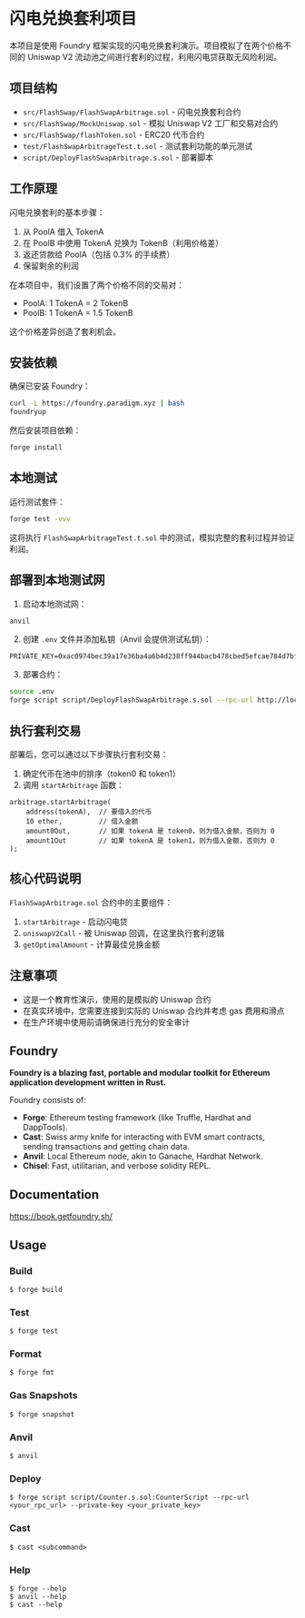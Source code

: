# 闪电兑换套利项目

本项目是使用 Foundry 框架实现的闪电兑换套利演示。项目模拟了在两个价格不同的 Uniswap V2 流动池之间进行套利的过程，利用闪电贷获取无风险利润。

## 项目结构

- `src/FlashSwap/FlashSwapArbitrage.sol` - 闪电兑换套利合约
- `src/FlashSwap/MockUniswap.sol` - 模拟 Uniswap V2 工厂和交易对合约
- `src/FlashSwap/flashToken.sol` - ERC20 代币合约
- `test/FlashSwapArbitrageTest.t.sol` - 测试套利功能的单元测试
- `script/DeployFlashSwapArbitrage.s.sol` - 部署脚本

## 工作原理

闪电兑换套利的基本步骤：

1. 从 PoolA 借入 TokenA
2. 在 PoolB 中使用 TokenA 兑换为 TokenB（利用价格差）
3. 返还贷款给 PoolA（包括 0.3% 的手续费）
4. 保留剩余的利润

在本项目中，我们设置了两个价格不同的交易对：
- PoolA: 1 TokenA = 2 TokenB
- PoolB: 1 TokenA = 1.5 TokenB

这个价格差异创造了套利机会。

## 安装依赖

确保已安装 Foundry：

```bash
curl -L https://foundry.paradigm.xyz | bash
foundryup
```

然后安装项目依赖：

```bash
forge install
```

## 本地测试

运行测试套件：

```bash
forge test -vvv
```

这将执行 `FlashSwapArbitrageTest.t.sol` 中的测试，模拟完整的套利过程并验证利润。

## 部署到本地测试网

1. 启动本地测试网：

```bash
anvil
```

2. 创建 `.env` 文件并添加私钥（Anvil 会提供测试私钥）：

```
PRIVATE_KEY=0xac0974bec39a17e36ba4a6b4d238ff944bacb478cbed5efcae784d7bf4f2ff80
```

3. 部署合约：

```bash
source .env
forge script script/DeployFlashSwapArbitrage.s.sol --rpc-url http://localhost:8545 --broadcast -vvv
```

## 执行套利交易

部署后，您可以通过以下步骤执行套利交易：

1. 确定代币在池中的排序（token0 和 token1）
2. 调用 `startArbitrage` 函数：

```solidity
arbitrage.startArbitrage(
    address(tokenA),  // 要借入的代币
    10 ether,         // 借入金额
    amount0Out,       // 如果 tokenA 是 token0，则为借入金额，否则为 0
    amount1Out        // 如果 tokenA 是 token1，则为借入金额，否则为 0
);
```

## 核心代码说明

`FlashSwapArbitrage.sol` 合约中的主要组件：

1. `startArbitrage` - 启动闪电贷
2. `uniswapV2Call` - 被 Uniswap 回调，在这里执行套利逻辑
3. `getOptimalAmount` - 计算最佳兑换金额

## 注意事项

- 这是一个教育性演示，使用的是模拟的 Uniswap 合约
- 在真实环境中，您需要连接到实际的 Uniswap 合约并考虑 gas 费用和滑点
- 在生产环境中使用前请确保进行充分的安全审计

## Foundry

**Foundry is a blazing fast, portable and modular toolkit for Ethereum application development written in Rust.**

Foundry consists of:

-   **Forge**: Ethereum testing framework (like Truffle, Hardhat and DappTools).
-   **Cast**: Swiss army knife for interacting with EVM smart contracts, sending transactions and getting chain data.
-   **Anvil**: Local Ethereum node, akin to Ganache, Hardhat Network.
-   **Chisel**: Fast, utilitarian, and verbose solidity REPL.

## Documentation

https://book.getfoundry.sh/

## Usage

### Build

```shell
$ forge build
```

### Test

```shell
$ forge test
```

### Format

```shell
$ forge fmt
```

### Gas Snapshots

```shell
$ forge snapshot
```

### Anvil

```shell
$ anvil
```

### Deploy

```shell
$ forge script script/Counter.s.sol:CounterScript --rpc-url <your_rpc_url> --private-key <your_private_key>
```

### Cast

```shell
$ cast <subcommand>
```

### Help

```shell
$ forge --help
$ anvil --help
$ cast --help
```
